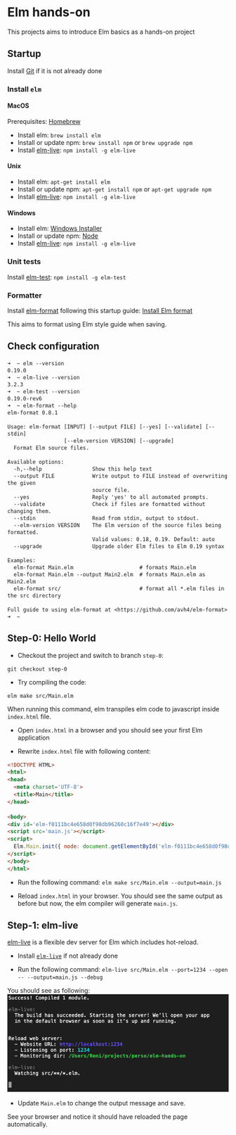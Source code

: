 # Elm hands-on

This projects aims to introduce Elm basics as a hands-on project

## Startup

Install [Git](https://git-scm.com/downloads) if it is not already done

### Install `elm`

#### MacOS

Prerequisites: [Homebrew](https://brew.sh/index_fr)

- Install elm: `brew install elm`
- Install or update npm: `brew install npm` or `brew upgrade npm`
- Install [elm-live](https://github.com/wking-io/elm-live): `npm install -g elm-live`

#### Unix 
- Install elm: `apt-get install elm`
- Install or update npm: `apt-get install npm` or `apt-get upgrade npm`
- Install [elm-live](https://github.com/wking-io/elm-live): `npm install -g elm-live`

#### Windows
- Install elm: [Windows Installer](https://guide.elm-lang.org/install.html)
- Install or update npm: [Node](https://nodejs.org/en/download/)
- Install [elm-live](https://github.com/wking-io/elm-live): `npm install -g elm-live`

### Unit tests
Install [elm-test](https://github.com/elm-community/elm-test): `npm install -g elm-test`

### Formatter
Install [elm-format](https://github.com/avh4/elm-format) following this startup guide: [Install Elm format](https://github.com/avh4/elm-format)

This aims to format using Elm style guide when saving.

## Check configuration

```
➜  ~ elm --version     
0.19.0
➜  ~ elm-live --version
3.2.3
➜  ~ elm-test --version
0.19.0-rev6
➜  ~ elm-format --help 
elm-format 0.8.1

Usage: elm-format [INPUT] [--output FILE] [--yes] [--validate] [--stdin]
                  [--elm-version VERSION] [--upgrade]
  Format Elm source files.

Available options:
  -h,--help                Show this help text
  --output FILE            Write output to FILE instead of overwriting the given
                           source file.
  --yes                    Reply 'yes' to all automated prompts.
  --validate               Check if files are formatted without changing them.
  --stdin                  Read from stdin, output to stdout.
  --elm-version VERSION    The Elm version of the source files being formatted.
                           Valid values: 0.18, 0.19. Default: auto
  --upgrade                Upgrade older Elm files to Elm 0.19 syntax

Examples:
  elm-format Main.elm                     # formats Main.elm
  elm-format Main.elm --output Main2.elm  # formats Main.elm as Main2.elm
  elm-format src/                         # format all *.elm files in the src directory

Full guide to using elm-format at <https://github.com/avh4/elm-format>
➜  ~ 
```

## Step-0: Hello World

- Checkout the project and switch to branch `step-0`: 
```git
git checkout step-0
```

- Try compiling the code:
```
elm make src/Main.elm
```
When running this command, elm transpiles elm code to javascript inside `index.html` file.

- Open `index.html` in a browser and you should see your first Elm application 

- Rewrite `index.html` file with following content:

```html
<!DOCTYPE HTML>
<html>
<head>
  <meta charset='UTF-8'>
  <title>Main</title>
</head>

<body>
<div id='elm-f0111bc4e658d0f98db96260c16f7e49'></div>
<script src='main.js'></script>
<script>
  Elm.Main.init({ node: document.getElementById('elm-f0111bc4e658d0f98db96260c16f7e49') });
</script>
</body>
</html>
```

- Run the following command: `elm make src/Main.elm --output=main.js`

- Reload `index.html` in your browser. You should see the same output as before but now, the elm compiler will generate `main.js`.

## Step-1: elm-live 

[elm-live](https://github.com/wking-io/elm-live) is a flexible dev server for Elm which includes hot-reload. 

- Install [`elm-live`](#hot-reload) if not already done 

- Run the following command: `elm-live src/Main.elm --port=1234 --open  -- --output=main.js --debug`

You should see as following: 
![Elm-live](doc/elm-live.png)

- Update `Main.elm` to change the output message and save.

See your browser and notice it should have reloaded the page automatically.
